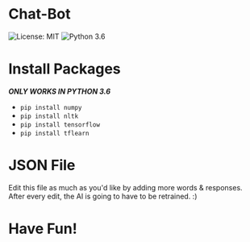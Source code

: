 # Chat-Bot
![License: MIT](https://img.shields.io/badge/License-MIT-red.svg)
![Python 3.6](https://img.shields.io/badge/Python-3.6-red.svg)

# Install Packages

***ONLY WORKS IN PYTHON 3.6*** <br/>
* ```pip install numpy```
* ```pip install nltk```
* ```pip install tensorflow```
* ```pip install tflearn```

# JSON File
Edit this file as much as you'd like by adding more words & responses. <br/>
After every edit, the AI is going to have to be retrained. :) 

# Have Fun! 

